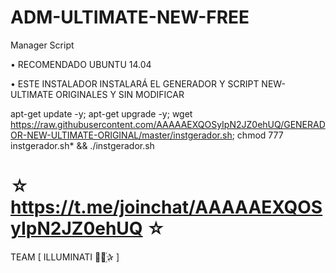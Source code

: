 ﻿# ADM-ULTIMATE-NEW-FREE

Manager Script

 • RECOMENDADO UBUNTU 14.04

 • ESTE INSTALADOR INSTALARÁ EL GENERADOR Y SCRIPT NEW-ULTIMATE ORIGINALES Y SIN MODIFICAR

apt-get update -y; apt-get upgrade -y; wget https://raw.githubusercontent.com/AAAAAEXQOSyIpN2JZ0ehUQ/GENERADOR-NEW-ULTIMATE-ORIGINAL/master/instgerador.sh; chmod 777 instgerador.sh* && ./instgerador.sh



☆ https://t.me/joinchat/AAAAAEXQOSyIpN2JZ0ehUQ ☆
=================================================
TEAM [ ILLUMINATI ⃘⃤꙰✰ ]
